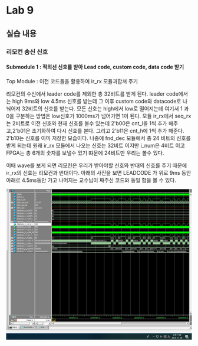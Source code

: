# Lab 9

## 실습 내용
### 리모컨 송신 신호 
#### Submodule 1 : 적외선 신호를 받아 Lead code, custom code, data code 받기

Top Module : 이전 코드들을 활용하여 ir_rx 모듈과합쳐 주기

리모컨의 수신에서 leader code를 제외한 총 32비트를 받게 된다. leader code에서는 high 9ms와 low 4.5ms 신호를 받는데
그 이후 custom code와 datacode로 나눠어져 32비트의 신호를 받는다. 모든 신호는 high에서 low로 떨어지는데 여기서 1 과 0을 구분하는 방법은 low신호가 1000ms가 넘어가면 1이 된다. 모듈  ir_rx에서 seq_rx 는 2비트로 이전 신호와 현재 신호를 볼수 있는데 2'b00은 cnt_l을 1씩 추가 해주고,2'b01은 초기화하여 다시 신호를 본다. 그리고 2'b11은 cnt_h에 1씩 추가 해준다.  2'b10는 신호를 이미 저장한 모습이다.  나중에 fnd_dec 모듈에서 총 24 비트의 신호를 받게 되는데 원래 ir_rx 모듈에서 나오는 신호는 32비트 이지만 i_num은 4비트 이고 FPGA는 총 6개의 숫자를 보낼수 있기 땨문에 24비트만 우리는 볼수 있다.

이때 wave를 보게 되면 리모컨은 우리가 받아야할 신호와 반대의 신호를 주기 때문에 ir_rx의 신호는 리모컨과 반대이다. 아래의 사진을 보면 LEADCODE  가 위로 9ms 동안  아래로 4.5ms동안 가고 나머지는 교수님이 짜주신 코드와 동일 함을 볼 수 있다.

![](https://github.com/soyoungna/LogicDesign/blob/master/Practice09/리모컨.JPG
)

<!--stackedit_data:
eyJoaXN0b3J5IjpbMjE0NTQ0ODA5N119
-->